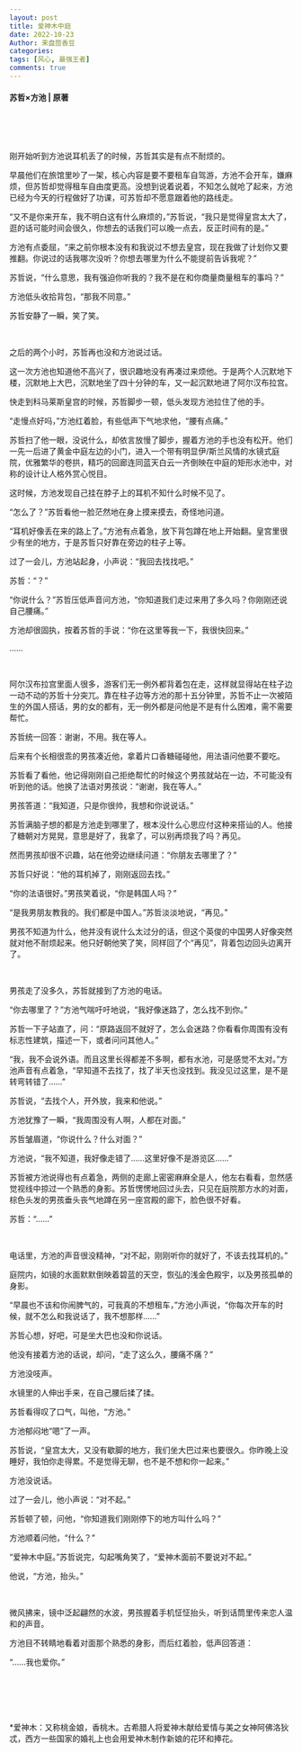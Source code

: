 ```yaml
---
layout: post
title: 爱神木中庭
date: 2022-10-23
Author: 来盘茴香豆
categories: 
tags: [风心, 最强王者]
comments: true
--- 
```


#### 苏哲×方池 | 原著


<br/><br/><br/>


刚开始听到方池说耳机丢了的时候，苏哲其实是有点不耐烦的。

早晨他们在旅馆里吵了一架，核心内容是要不要租车自驾游，方池不会开车，嫌麻烦，但苏哲却觉得租车自由度更高。没想到说着说着，不知怎么就呛了起来，方池已经为今天的行程做好了功课，可苏哲却不愿意跟着他的路线走。

“又不是你来开车，我不明白这有什么麻烦的，”苏哲说，“我只是觉得皇宫太大了，逛的话可能时间会很久，你想去的话我们可以晚一点去，反正时间有的是。”

方池有点委屈，“来之前你根本没有和我说过不想去皇宫，现在我做了计划你又要推翻。你说过的话我哪次没听？你想去哪里为什么不能提前告诉我呢？”

苏哲说，“什么意思，我有强迫你听我的？我不是在和你商量商量租车的事吗？”

方池低头收拾背包，“那我不同意。”

苏哲安静了一瞬，笑了笑。

<br/>

之后的两个小时，苏哲再也没和方池说过话。

这一次方池也知道他不高兴了，很识趣地没有再凑过来烦他。于是两个人沉默地下楼，沉默地上大巴，沉默地坐了四十分钟的车，又一起沉默地进了阿尔汉布拉宫。

快走到科马莱斯皇宫的时候，苏哲脚步一顿，低头发现方池拉住了他的手。

“走慢点好吗，”方池红着脸，有些低声下气地求他，“腰有点痛。”

苏哲扫了他一眼，没说什么，却依言放慢了脚步，握着方池的手也没有松开。他们一先一后进了黄金中庭左边的小门，进入一个带有明显伊/斯兰风情的水镜式庭院，优雅繁华的卷拱，精巧的回廊连同蓝天白云一齐倒映在中庭的矩形水池中，对称的设计让人格外赏心悦目。

这时候，方池发现自己挂在脖子上的耳机不知什么时候不见了。

“怎么了？”苏哲看他一脸茫然地在身上摸来摸去，奇怪地问道。

“耳机好像丢在来的路上了。”方池有点着急，放下背包蹲在地上开始翻。皇宫里很少有坐的地方，于是苏哲只好靠在旁边的柱子上等。

过了一会儿，方池站起身，小声说：“我回去找找吧。”

苏哲：“？”

“你说什么？”苏哲压低声音问方池，“你知道我们走过来用了多久吗？你刚刚还说自己腰痛。”

方池却很固执，按着苏哲的手说：“你在这里等我一下，我很快回来。”

……

<br/>

阿尔汉布拉宫里面人很多，游客们无一例外都背着包在走，这样就显得站在柱子边一动不动的苏哲十分突兀。靠在柱子边等方池的那十五分钟里，苏哲不止一次被陌生的外国人搭话，男的女的都有，无一例外都是问他是不是有什么困难，需不需要帮忙。

苏哲统一回答：谢谢，不用。我在等人。

后来有个长相很乖的男孩凑近他，拿着片口香糖碰碰他，用法语问他要不要吃。

苏哲看了看他，他记得刚刚自己拒绝帮忙的时候这个男孩就站在一边，不可能没有听到他的话。他换了法语对男孩说：“谢谢，我在等人。”

男孩答道：“我知道，只是你很帅，我想和你说说话。”

苏哲满脑子想的都是方池走到哪里了，根本没什么心思应付这种来搭讪的人。他接了糖朝对方晃晃，意思是好了，我拿了，可以别再烦我了吗？再见。

然而男孩却很不识趣，站在他旁边继续问道：“你朋友去哪里了？”

苏哲只好说：“他的耳机掉了，刚刚返回去找。”

“你的法语很好。”男孩笑着说，“你是韩国人吗？”

“是我男朋友教我的。我们都是中国人。”苏哲淡淡地说，“再见。”

男孩不知道为什么，他并没有说什么太过分的话，但这个英俊的中国男人好像突然就对他不耐烦起来。他只好朝他笑了笑，同样回了个“再见”，背着包边回头边离开了。

<br/>

男孩走了没多久，苏哲就接到了方池的电话。

“你去哪里了？”方池气喘吁吁地说，“我好像迷路了，怎么找不到你。”

苏哲一下子站直了，问：“原路返回不就好了，怎么会迷路？你看看你周围有没有标志性建筑，描述一下，或者问问其他人。”

“我，我不会说外语。而且这里长得都差不多啊，都有水池，可是感觉不太对。”方池声音有点着急，“早知道不去找了，找了半天也没找到。我没见过这里，是不是转弯转错了……”

苏哲说，“去找个人，开外放，我来和他说。”

方池犹豫了一瞬，“我周围没有人啊，人都在对面。”

苏哲皱眉道，“你说什么？什么对面？”

方池说，“我不知道，我好像走错了……这里好像不是游览区……”

苏哲被方池说得也有点着急，两侧的走廊上密密麻麻全是人，他左右看看，忽然感觉视线中掠过一个熟悉的身影。苏哲愣愣地回过头去，只见在庭院那方水的对面，棕色头发的男孩垂头丧气地蹲在另一座宫殿的廊下，脸色很不好看。

苏哲：“……”

<br/>

电话里，方池的声音很没精神，“对不起，刚刚听你的就好了，不该去找耳机的。”

庭院内，如镜的水面默默倒映着碧蓝的天空，恢弘的浅金色殿宇，以及男孩孤单的身影。

“早晨也不该和你闹脾气的，可我真的不想租车，”方池小声说，“你每次开车的时候，就不怎么和我说话了，我不想那样……”

苏哲心想，好吧，可是坐大巴也没和你说话。

他没有接着方池的话说，却问，“走了这么久，腰痛不痛？”

方池没吱声。

水镜里的人伸出手来，在自己腰后揉了揉。

苏哲看得叹了口气，叫他，“方池。”

方池郁闷地“嗯”了一声。

苏哲说，“皇宫太大，又没有歇脚的地方，我们坐大巴过来也要很久。你昨晚上没睡好，我怕你走得累。不是觉得无聊，也不是不想和你一起来。”

方池没说话。

过了一会儿，他小声说：“对不起。”

苏哲顿了顿，问他，“你知道我们刚刚停下的地方叫什么吗？”

方池顺着问他，“什么？”

“爱神木中庭。”苏哲说完，勾起嘴角笑了，“爱神木面前不要说对不起。”

他说，“方池，抬头。”

<br/>

微风拂来，镜中泛起翩然的水波，男孩握着手机怔怔抬头，听到话筒里传来恋人温和的声音。

方池目不转睛地看着对面那个熟悉的身影，而后红着脸，低声回答道：

“……我也爱你。”

<br/><br/><br/><br/>







*爱神木：又称桃金娘，香桃木。古希腊人将爱神木献给爱情与美之女神阿佛洛狄忒，西方一些国家的婚礼上也会用爱神木制作新娘的花环和捧花。

